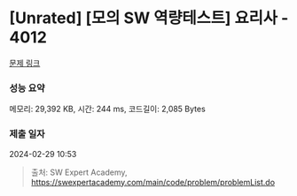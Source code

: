 # [Unrated] [모의 SW 역량테스트] 요리사 - 4012 

[문제 링크](https://swexpertacademy.com/main/code/problem/problemDetail.do?contestProbId=AWIeUtVakTMDFAVH) 

### 성능 요약

메모리: 29,392 KB, 시간: 244 ms, 코드길이: 2,085 Bytes

### 제출 일자

2024-02-29 10:53



> 출처: SW Expert Academy, https://swexpertacademy.com/main/code/problem/problemList.do